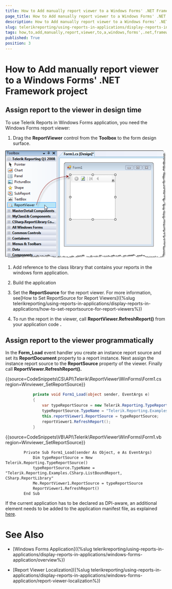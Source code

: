 ```yaml
---
title: How to Add manually report viewer to a Windows Forms' .NET Framework project
page_title: How to Add manually report viewer to a Windows Forms' .NET Framework project | for Telerik Reporting Documentation
description: How to Add manually report viewer to a Windows Forms' .NET Framework project
slug: telerikreporting/using-reports-in-applications/display-reports-in-applications/windows-forms-application/how-to-add-manually-report-viewer-to-a-windows-forms'-.net-framework-project
tags: how,to,add,manually,report,viewer,to,a,windows,forms',.net,framework,project
published: True
position: 3
---
```


# How to Add manually report viewer to a Windows Forms' .NET Framework project



## Assign report to the viewer in design time

To use Telerik Reports in Windows Forms application, you need the Windows Forms report viewer:

1. Drag the __ReportViewer__  control from the __Toolbox__  to the form design surface.  

  ![](images/ReportViewer.png)

1. Add reference to the class library that contains your reports in the windows form application.

1. Build the application

1. Set the __ReportSource__  for the report viewer. For more information, see[How to Set ReportSource for Report Viewers]({%slug telerikreporting/using-reports-in-applications/display-reports-in-applications/how-to-set-reportsource-for-report-viewers%})

1. To run the report in the viewer, call __ReportViewer.RefreshReport()__  from your application code __.__  

## Assign report to the viewer programmatically

In the __Form_Load__  event handler you create an instance report source and set its __ReportDocument__            property to a report instance. Next assign the instance report source to the __ReportSource__  property of the viewer.           Finally call __ReportViewer.RefreshReport().__ 

{{source=CodeSnippets\CS\API\Telerik\ReportViewer\WinForms\Form1.cs region=Winviewer_SetReportSource}}
````C#
	        private void Form1_Load(object sender, EventArgs e)
	        {
	            var typeReportSource = new Telerik.Reporting.TypeReportSource();
	            typeReportSource.TypeName = "Telerik.Reporting.Examples.CSharp.ListBoundReport, CSharp.ReportLibrary";
	            this.reportViewer1.ReportSource = typeReportSource;
	            reportViewer1.RefreshReport();
	        }
````
{{source=CodeSnippets\VB\API\Telerik\ReportViewer\WinForms\Form1.vb region=Winviewer_SetReportSource}}
````VB
	    Private Sub Form1_Load(sender As Object, e As EventArgs)
	        Dim typeReportSource = New Telerik.Reporting.TypeReportSource()
	        typeReportSource.TypeName = "Telerik.Reporting.Examples.CSharp.ListBoundReport, CSharp.ReportLibrary"
	        Me.ReportViewer1.ReportSource = typeReportSource
	        ReportViewer1.RefreshReport()
	    End Sub
````



If the current application has to be declared as DPI-aware, an additional element needs to be added to the application manifest file, as explained           [here](F25EB909-7941-4B78-B24C-4025257A26C4#dpiAware).         

# See Also
[](66CD7D60-7708-42D5-8BB4-506676E8679E)

 * [Windows Forms Application]({%slug telerikreporting/using-reports-in-applications/display-reports-in-applications/windows-forms-application/overview%})

 * [Report Viewer Localization]({%slug telerikreporting/using-reports-in-applications/display-reports-in-applications/windows-forms-application/report-viewer-localization%})
